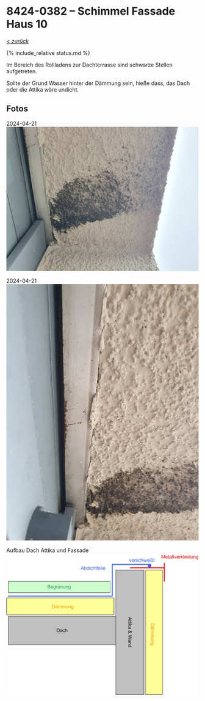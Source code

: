 # 8424-0382 &ndash; Schimmel Fassade Haus 10

_[&lt; zurück](../../index.md)_

{% include_relative status.md %}

Im Bereich des Rollladens zur Dachterrasse sind schwarze Stellen aufgetreten.

Sollte der Grund Wasser hinter der Dämmung sein, hieße dass, das Dach oder die Attika wäre undicht.

## Fotos

2024-04-21
![](20240421_160940_small.jpg)

2024-04-21
![](20240421_160946_small.jpg)

Aufbau Dach Attika und Fassade
![](Diagramm_small.jpg)